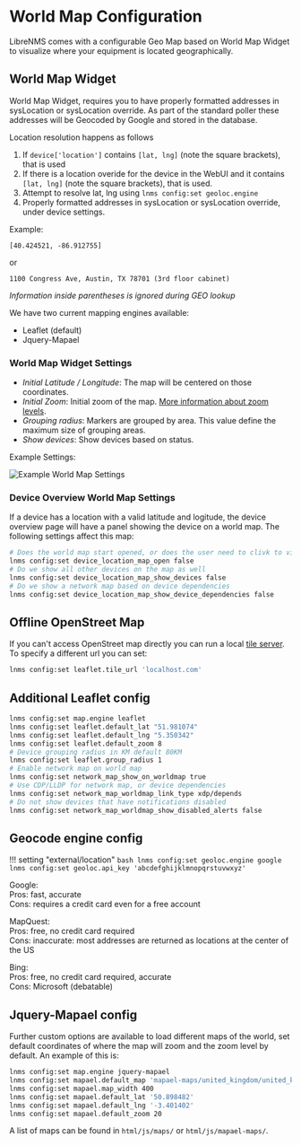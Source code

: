 # World Map Configuration

LibreNMS comes with a configurable Geo Map based on World Map Widget
to visualize where your equipment is located geographically.

## World Map Widget

World Map Widget, requires you to have properly formatted addresses in
sysLocation or sysLocation override. As part of the standard poller
these addresses will be Geocoded by Google and stored in the database.

Location resolution happens as follows

1. If `device['location']` contains `[lat, lng]` (note the square
   brackets), that is used
1. If there is a location overide for the device in the WebUI and it
   contains `[lat, lng]` (note the square brackets), that is used.
1. Attempt to resolve lat, lng using `lnms config:set geoloc.engine`
1. Properly formatted addresses in sysLocation or sysLocation
   override, under device settings.

Example:

```
[40.424521, -86.912755]
```

or

```
1100 Congress Ave, Austin, TX 78701 (3rd floor cabinet)
```
*Information inside parentheses is ignored during GEO lookup*

We have two current mapping engines available:

- Leaflet (default)
- Jquery-Mapael

### World Map Widget Settings

- *Initial Latitude / Longitude*: The map will be centered on those
  coordinates.
- *Initial Zoom*: Initial zoom of the map. [More information about
  zoom levels](https://wiki.openstreetmap.org/wiki/Zoom_levels).
- *Grouping radius*: Markers are grouped by area. This value define
  the maximum size of grouping areas.
- *Show devices*: Show devices based on status.

Example Settings:

![Example World Map Settings](/img/world-map-widget-settings.png)

### Device Overview World Map Settings

If a device has a location with a valid latitude and logitude, the
device overview page will have a panel showing the device on a world
map.  The following settings affect this map:

```bash
# Does the world map start opened, or does the user need to clivk to view
lnms config:set device_location_map_open false
# Do we show all other devices on the map as well
lnms config:set device_location_map_show_devices false
# Do we show a network map based on device dependencies
lnms config:set device_location_map_show_device_dependencies false
```

## Offline OpenStreet Map

If you can't access OpenStreet map directly you can run a local [tile
server](http://wiki.openstreetmap.org/wiki/Tile_servers). To specify a
different url you can set:

```bash
lnms config:set leaflet.tile_url 'localhost.com'
```

## Additional Leaflet config

```bash
lnms config:set map.engine leaflet
lnms config:set leaflet.default_lat "51.981074"
lnms config:set leaflet.default_lng "5.350342"
lnms config:set leaflet.default_zoom 8
# Device grouping radius in KM default 80KM
lnms config:set leaflet.group_radius 1
# Enable network map on world map
lnms config:set network_map_show_on_worldmap true
# Use CDP/LLDP for network map, or device dependencies
lnms config:set network_map_worldmap_link_type xdp/depends
# Do not show devices that have notifications disabled
lnms config:set network_map_worldmap_show_disabled_alerts false
```

## Geocode engine config

!!! setting "external/location"
    ```bash
    lnms config:set geoloc.engine google
    lnms config:set geoloc.api_key 'abcdefghijklmnopqrstuvwxyz'
    ```

Google:  
Pros: fast, accurate  
Cons: requires a credit card even for a free account

MapQuest:  
Pros: free, no credit card required  
Cons: inaccurate: most addresses are returned as locations at the center of the US

Bing:  
Pros: free, no credit card required, accurate  
Cons: Microsoft (debatable)

## Jquery-Mapael config

Further custom options are available to load different maps of the
world, set default coordinates of where the map will zoom and the zoom
level by default. An example of this is:

```bash
lnms config:set map.engine jquery-mapael
lnms config:set mapael.default_map 'mapael-maps/united_kingdom/united_kingdom.js'
lnms config:set mapael.map_width 400
lnms config:set mapael.default_lat '50.898482'
lnms config:set mapael.default_lng '-3.401402'
lnms config:set mapael.default_zoom 20
```

A list of maps can be found in ```html/js/maps/``` or ```html/js/mapael-maps/```.
